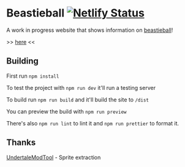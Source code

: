 # Beastieball [![Netlify Status](https://api.netlify.com/api/v1/badges/1e847cae-8c51-4dca-88f4-8101cc9e9149/deploy-status)](https://app.netlify.com/sites/beastieball/deploys)

A work in progress website that shows information on [beastieball](https://beastieballgame.com/)!

\>> [here](https://beastieball.info/) <<

## Building

First run `npm install`

To test the project with `npm run dev` it'll run a testing server

To build run `npm run build` and it'll build the site to `/dist`

You can preview the build with `npm run preview`

There's also `npm run lint` to lint it and `npm run prettier` to format it.

## Thanks

[UndertaleModTool](https://github.com/UnderminersTeam/UndertaleModTool) - Sprite extraction
